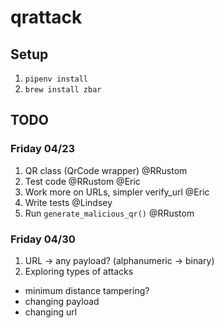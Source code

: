 # qrattack

## Setup

1. `pipenv install`
2. `brew install zbar`

## TODO
### Friday 04/23
1. QR class (QrCode wrapper) @RRustom
2. Test code @RRustom @Eric
3. Work more on URLs, simpler verify_url @Eric
4. Write tests @Lindsey
5. Run `generate_malicious_qr()` @RRustom

### Friday 04/30
1. URL -> any payload? (alphanumeric -> binary)
2. Exploring types of attacks
  - minimum distance tampering?
  - changing payload
  - changing url

